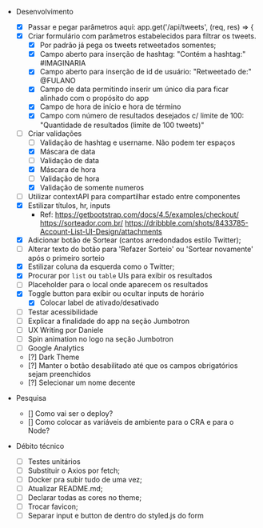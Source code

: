 - Desenvolvimento
  - [x] Passar e pegar parâmetros aqui: app.get('/api/tweets', (req, res) => {
  - [x] Criar formulário com parâmetros estabelecidos para filtrar os tweets.
    - [x] Por padrão já pega os tweets retweetados somentes;
    - [x] Campo aberto para inserção de hashtag: "Contém a hashtag:" #IMAGINARIA
    - [x] Campo aberto para inserção de id de usuário: "Retweetado de:" @FULANO
    - [x] Campo de data permitindo inserir um único dia para ficar alinhado com o propósito do app
    - [x] Campo de hora de início e hora de término
    - [x] Campo com número de resultados desejados c/ limite de 100: "Quantidade de resultados (limite de 100 tweets)"
  - [ ] Criar validações
    - [ ] Validação de hashtag e username. Não podem ter espaços
    - [x] Máscara de data
    - [ ] Validação de data
    - [x] Máscara de hora
    - [ ] Validação de hora
    - [x] Validação de somente numeros
  - [ ] Utilizar contextAPI para compartilhar estado entre componentes
  - [x] Estilizar títulos, hr, inputs
    - Ref: 
      https://getbootstrap.com/docs/4.5/examples/checkout/
      https://sorteador.com.br/
      https://dribbble.com/shots/8433785-Account-List-UI-Design/attachments
  - [x] Adicionar botão de Sortear (cantos arredondados estilo Twitter);
  - [ ] Alterar texto do botão para 'Refazer Sorteio' ou 'Sortear novamente' após o primeiro sorteio
  - [x] Estilizar coluna da esquerda como o Twitter;
  - [x] Procurar por `list` ou `table` UIs para exibir os resultados
  - [ ] Placeholder para o local onde aparecem os resultados
  - [x] Toggle button para exibir ou ocultar inputs de horário
    - [x] Colocar label de ativado/desativado
  - [ ] Testar acessibilidade
  - [ ] Explicar a finalidade do app na seção Jumbotron
  - [ ] UX Writing por Daniele
  - [ ] Spin animation no logo na seção Jumbotron
  - [ ] Google Analytics
  - [?] Dark Theme
  - [?] Manter o botão desabilitado até que os campos obrigatórios sejam preenchidos
  - [?] Selecionar um nome decente

- Pesquisa
  - [] Como vai ser o deploy?
  - [] Como colocar as variáveis de ambiente para o CRA e para o Node?

- Débito técnico
  - [ ] Testes unitários
  - [ ] Substituir o Axios por fetch;
  - [ ] Docker pra subir tudo de uma vez;
  - [ ] Atualizar README.md;
  - [ ] Declarar todas as cores no theme;
  - [ ] Trocar favicon;
  - [ ] Separar input e button de dentro do styled.js do form